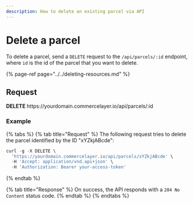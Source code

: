 ```yaml
---
description: How to delete an existing parcel via API
---
```


# Delete a parcel

To delete a parcel, send a `DELETE` request to the `/api/parcels/:id` endpoint, where `id` is the id of the parcel that you want to delete.

{% page-ref page="../../deleting-resources.md" %}

## Request

**DELETE** https://<i></i>yourdomain.commercelayer.io/api/parcels/:id

### Example

{% tabs %}
{% tab title="Request" %}
The following request tries to delete the parcel identified by the ID "xYZkjABcde":

```javascript
curl -g -X DELETE \
  'https://yourdomain.commercelayer.io/api/parcels/xYZkjABcde' \
  -H 'Accept: application/vnd.api+json' \
  -H 'Authorization: Bearer your-access-token'
```
{% endtab %}

{% tab title="Response" %}
On success, the API responds with a `204 No Content` status code.
{% endtab %}
{% endtabs %}

